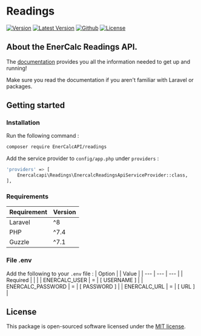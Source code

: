 # Readings

[![Version](https://img.shields.io/badge/version-pre--release-red?style=plastic)](https://github.com/EnerCalcAPI/readings) [![Latest Version](https://img.shields.io/badge/release-v0.0.1-blue?style=plastic)](https://github.com/EnerCalcAPI/readings/releases) [![Github](https://img.shields.io/github/issues/EnerCalcAPI/readings?style=plastic)](https://github.com/EnerCalcAPI/readings/issues) [![License](https://img.shields.io/github/license/EnerCalcAPI/readings?style=plastic)](https://opensource.org/licenses/MIT)

## About the EnerCalc Readings API.
The [documentation](https://api.enercalc.nl/docs/) provides you all the information needed to get up and running!

Make sure you read the documentation if you aren't familiar with Laravel or packages.

## Getting started

### Installation
Run the following command :

```bash
composer require EnerCalcAPI/readings
```

Add the service provider to ``` config/app.php ``` under ``` providers ``` :

```bash
'providers' => [
    Enercalcapi\Readings\EnercalcReadingsApiServiceProvider::class,
],
```

### Requirements

| Requirement | Version |
| --- | --- |
| Laravel | ^8 |
| PHP | ^7.4 |
| Guzzle | ^7.1 |

### File .env

Add the following to your `.env` file :
| Option | | Value |
| --- | --- | --- |
| Required | | |
| ENERCALC_USER | = | [ USERNAME ] |
| ENERCALC_PASSWORD | = | [ PASSWORD ] |
| ENERCALC_URL | = | [ URL ] |

## License

This package is open-sourced software licensed under the [MIT license](https://opensource.org/licenses/MIT).
